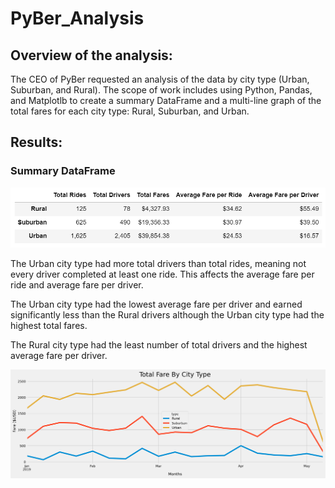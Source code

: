 # PyBer_Analysis

## Overview of the analysis:
The CEO of PyBer requested an analysis of the data by city type (Urban, Suburban, and Rural). The scope of work includes using Python, Pandas, and Matplotlb to create a summary DataFrame and a multi-line graph of the total fares for each city type: Rural, Suburban, and Urban.

## Results:

### Summary DataFrame

![analysis/Deliverable1](analysis/Deliverable1.png)

The Urban city type had more total drivers than total rides, meaning not every driver completed at least one ride. This affects the average fare per ride and average fare per driver. 

The Urban city type had the lowest average fare per driver and earned significantly less than the Rural drivers although the Urban city type had the highest total fares.

The Rural city type had the least number of total drivers and the highest average fare per driver.

![analysis/PyBer_fare_summary](analysis/PyBer_fare_summary.png)
